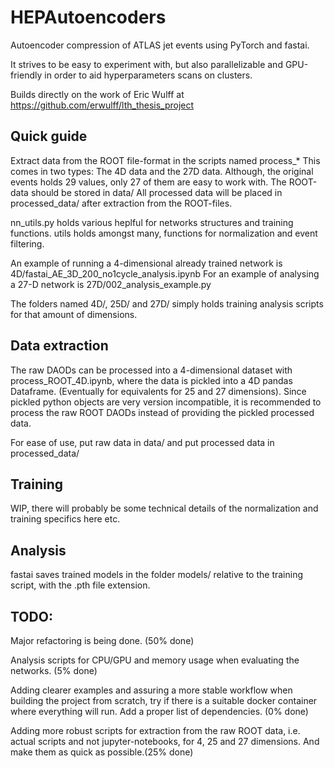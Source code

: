 # HEPAutoencoders
Autoencoder compression of ATLAS jet events using PyTorch and fastai.

It strives to be easy to experiment with, but also parallelizable and GPU-friendly in order to aid hyperparameters scans on clusters.

Builds directly on the work of Eric Wulff at https://github.com/erwulff/lth_thesis_project 

## Quick guide
Extract data from the ROOT file-format in the scripts named process_*
This comes in two types: The 4D data and the 27D data. Although, the original events holds 29 values, only 27 of them are easy to work with.
The ROOT-data should be stored in data/
All processed data will be placed in processed_data/ after extraction from the ROOT-files.

nn_utils.py holds various heplful for networks structures and training functions.
utils holds amongst many, functions for normalization and event filtering.

An example of running a 4-dimensional already trained network is 4D/fastai_AE_3D_200_no1cycle_analysis.ipynb
For an example of analysing a 27-D network is 27D/002_analysis_example.py

The folders named 4D/, 25D/ and 27D/ simply holds training analysis scripts for that amount of dimensions. 

## Data extraction
The raw DAODs can be processed into a 4-dimensional dataset with process_ROOT_4D.ipynb, where the data is pickled into a 4D pandas Dataframe. (Eventually for equivalents for 25 and 27 dimensions).
Since pickled python objects are very version incompatible, it is recommended to process the raw ROOT DAODs instead of providing the pickled processed data. 

For ease of use, put raw data in data/ and put processed data in processed_data/

## Training
WIP, there will probably be some technical details of the normalization and training specifics here etc. 

## Analysis
fastai saves trained models in the folder models/ relative to the training script, with the .pth file extension. 

## TODO:
Major refactoring is being done. (50% done)

Analysis scripts for CPU/GPU and memory usage when evaluating the networks. (5% done)

Adding clearer examples and assuring a more stable workflow when building the project from scratch, try if there is a suitable docker container where everything will run. Add a proper list of dependencies. (0% done)

Adding more robust scripts for extraction from the raw ROOT data, i.e. actual scripts and not jupyter-notebooks, for 4, 25 and 27 dimensions. And make them as quick as possible.(25% done)
